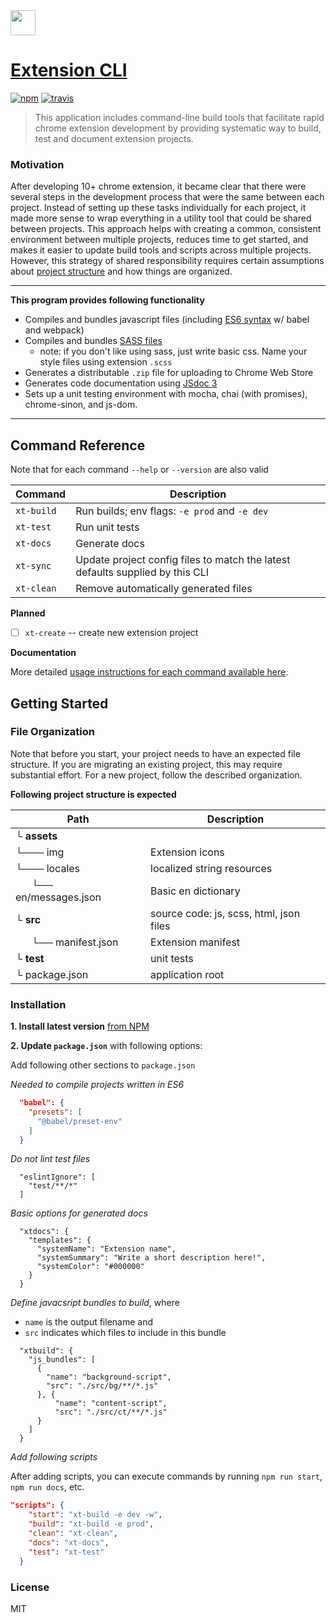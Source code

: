 <img src='https://raw.githubusercontent.com/MobileFirstLLC/extension-cli/master/assets/img/128x128.png' alt='' width="40" /> 

# [Extension CLI](https://github.com/MobileFirstLLC/extension-cli)

[![npm](https://img.shields.io/npm/v/extension-cli)](https://www.npmjs.com/package/extension-cli)
[![travis](https://img.shields.io/travis/mobilefirstllc/extension-cli)](https://travis-ci.org/MobileFirstLLC/extension-cli)

> This application includes command-line build tools that facilitate rapid chrome extension development by providing
systematic way to build, test and document extension projects.


### Motivation

After developing 10+ chrome extension, it became clear that there were several steps in the development process that were the same between each project. Instead of setting up these tasks individually for each project, it made more sense to wrap everything in a utility tool that could be shared between projects. This approach helps with creating a common, consistent environment between multiple projects, reduces time to get started, and makes it easier to update build tools and scripts across multiple projects. However, this strategy of shared responsibility requires certain assumptions about [project structure](#file-organization) and how things are organized.

---

**This program provides following functionality**

- Compiles and bundles javascript files (including [ES6 syntax](http://es6-features.org/) w/ babel and webpack)
- Compiles and bundles [SASS files](https://sass-lang.com/guide)
    - note: if you don't like using sass, just write basic css. Name your style files using extension `.scss`
- Generates a distributable `.zip` file for uploading to Chrome Web Store
- Generates code documentation using [JSdoc 3](https://jsdoc.app/about-getting-started.html)     
- Sets up a unit testing environment with mocha, chai (with promises), chrome-sinon, and js-dom.

---


## Command Reference

Note that for each command `--help` or `--version` are also valid

Command | Description
--- | ---
`xt-build` | Run builds; env flags: `-e prod` and `-e dev`
`xt-test` | Run unit tests
`xt-docs` | Generate docs
`xt-sync` | Update project config files to match the latest defaults supplied by this CLI
`xt-clean` | Remove automatically generated files

**Planned**

- [ ] `xt-create` -- create new extension project

**Documentation**

More detailed [usage instructions for each command available here](https://mobilefirstllc.github.io/extension-cli/list_namespace.html).

## Getting Started

### File Organization

Note that before you start, your project needs to have an expected file structure. If you are migrating an existing project, this may require substantial effort. For a new project, follow the described organization.

**Following project structure is expected**

Path | Description
--- | ---
└ **assets** | 
└─── img | Extension icons
└─── locales | localized string resources
&nbsp; &nbsp; &nbsp; └── en/messages.json | Basic en dictionary
└ **src** | source code: js, scss, html, json files
&nbsp; &nbsp; &nbsp; └── manifest.json | Extension manifest 
└ **test** | unit tests
└ package.json | application root


### Installation

**1. Install latest version** [from NPM](https://www.npmjs.com/package/extension-cli)

**2. Update `package.json`** with following options:

Add following other sections to `package.json`

*Needed to compile projects written in ES6* 

```json
  "babel": {
    "presets": [
      "@babel/preset-env"
    ]
  }
```

*Do not lint test files*

```  
  "eslintIgnore": [
    "test/**/*"
  ]
```

*Basic options for generated docs*

```  
  "xtdocs": {
    "templates": {
      "systemName": "Extension name",
      "systemSummary": "Write a short description here!",
      "systemColor": "#000000"
    }
  }
```

*Define javacsript bundles to build*, where 
- `name` is the output filename and 
- `src` indicates which files to include in this bundle

```
  "xtbuild": {
    "js_bundles": [
      {
        "name": "background-script",
        "src": "./src/bg/**/*.js"
      }, {
          "name": "content-script",
          "src": "./src/ct/**/*.js"
      }
    ]
  }
```

*Add following scripts* 

After adding scripts, you can execute commands by running `npm run start`, `npm run docs`, etc.

```json
"scripts": {
    "start": "xt-build -e dev -w",
    "build": "xt-build -e prod",
    "clean": "xt-clean",
    "docs": "xt-docs",
    "test": "xt-test"
  }
```


### License 

MIT
